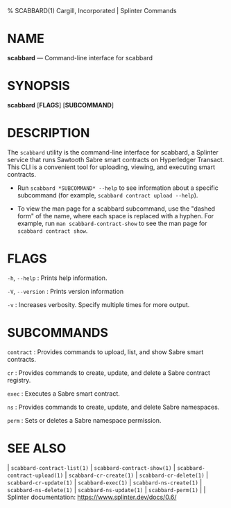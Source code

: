 % SCABBARD(1) Cargill, Incorporated | Splinter Commands
<!--
  Copyright 2018-2022 Cargill Incorporated
  Licensed under Creative Commons Attribution 4.0 International License
  https://creativecommons.org/licenses/by/4.0/
-->

NAME
====

**scabbard** — Command-line interface for scabbard

SYNOPSIS
========

**scabbard** \[**FLAGS**\] \[**SUBCOMMAND**\]

DESCRIPTION
===========

The `scabbard` utility is the command-line interface for scabbard, a Splinter
service that runs Sawtooth Sabre smart contracts on Hyperledger Transact. This
CLI is a convenient tool for uploading, viewing, and executing smart contracts.

* Run `scabbard *SUBCOMMAND* --help` to see information about a specific
  subcommand (for example, `scabbard contract upload --help`).

* To view the man page for a scabbard subcommand, use the "dashed form" of the
  name, where each space is replaced with a hyphen. For example, run
  `man scabbard-contract-show` to see the man page for `scabbard contract show`.

FLAGS
=====

`-h`, `--help`
: Prints help information.

`-V`, `--version`
: Prints version information

`-v`
: Increases verbosity. Specify multiple times for more output.

SUBCOMMANDS
===========

`contract`
: Provides commands to upload, list, and show Sabre smart contracts.

`cr`
: Provides commands to create, update, and delete a Sabre contract registry.

`exec`
: Executes a Sabre smart contract.

`ns`
: Provides commands to create, update, and delete Sabre namespaces.

`perm`
: Sets or deletes a Sabre namespace permission.

SEE ALSO
========
| `scabbard-contract-list(1)`
| `scabbard-contract-show(1)`
| `scabbard-contract-upload(1)`
| `scabbard-cr-create(1)`
| `scabbard-cr-delete(1)`
| `scabbard-cr-update(1)`
| `scabbard-exec(1)`
| `scabbard-ns-create(1)`
| `scabbard-ns-delete(1)`
| `scabbard-ns-update(1)`
| `scabbard-perm(1)`
|
| Splinter documentation: https://www.splinter.dev/docs/0.6/
